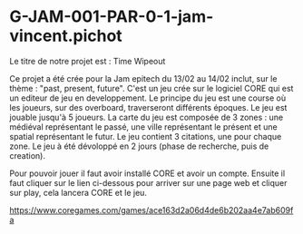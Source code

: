 # G-JAM-001-PAR-0-1-jam-vincent.pichot

Le titre de notre projet est : Time Wipeout

Ce projet a été crée pour la Jam epitech du 13/02 au 14/02 inclut, sur le thème : "past, present, future". 
C'est un jeu crée sur le logiciel CORE qui est un editeur de jeu en developpement.
Le principe du jeu est une course où les joueurs, sur des overboard, traverseront différents époques. Le jeu est jouable jusqu'à 5 joueurs. 
La carte du jeu est composée de 3 zones : une médiéval représentant le passé, une ville représentant le présent et une spatial représentant le futur. 
Le jeu contient 3 citations, une pour chaque zone.
Le jeu à été dévoloppé en 2 jours (phase de recherche, puis  de creation).

Pour pouvoir jouer il faut avoir installé CORE et avoir un compte. Ensuite il faut cliquer sur le lien ci-dessous pour arriver sur une page web et cliquer sur play, 
cela lancera CORE et le jeu. 

https://www.coregames.com/games/ace163d2a06d4de6b202aa4e7ab609fa
